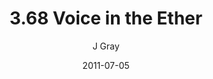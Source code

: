 ---
title: '3.68 Voice in the Ether'
alt: 'Mysteries of the Arcana'
date: '2011-07-05'
author: 'J Gray'
artist: 'Jessica'
chapter: '3 Two by Two'
filler: false
---
